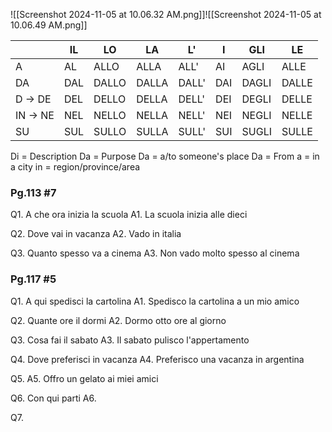 ![[Screenshot 2024-11-05 at 10.06.32 AM.png]]![[Screenshot 2024-11-05 at 10.06.49 AM.png]]

|          | IL  | LO    | LA    | L'    | I   | GLI   | LE    |
| -------- | --- | ----- | ----- | ----- | --- | ----- | ----- |
| A        | AL  | ALLO  | ALLA  | ALL'  | AI  | AGLI  | ALLE  |
| DA       | DAL | DALLO | DALLA | DALL' | DAI | DAGLI | DALLE |
| D -> DE  | DEL | DELLO | DELLA | DELL' | DEI | DEGLI | DELLE |
| IN -> NE | NEL | NELLO | NELLA | NELL' | NEI | NEGLI | NELLE |
| SU       | SUL | SULLO | SULLA | SULL' | SUI | SUGLI | SULLE |

Di = Description
Da = Purpose
Da = a/to someone's place
Da = From
a = in a city
in = region/province/area

### Pg.113 #7
Q1. A che ora inizia la scuola
A1. La scuola inizia alle dieci

Q2. Dove vai in vacanza
A2. Vado in italia

Q3. Quanto spesso va a cinema
A3. Non vado molto spesso al cinema

### Pg.117 #5
Q1. A qui spedisci la cartolina
A1. Spedisco la cartolina a un mio amico

Q2. Quante ore il dormi
A2. Dormo otto ore al giorno

Q3. Cosa fai il sabato
A3. Il sabato pulisco l'appertamento

Q4. Dove preferisci in vacanza
A4. Preferisco una vacanza in argentina

Q5. 
A5. Offro un gelato ai miei amici

Q6. Con qui parti
A6.

Q7. 

